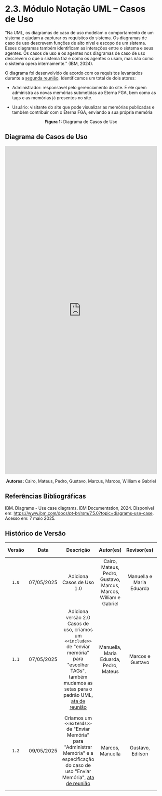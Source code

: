 # 2.3. Módulo Notação UML – Casos de Uso

"Na UML, os diagramas de caso de uso modelam o comportamento de um sistema e ajudam a capturar os requisitos do sistema.
Os diagramas de caso de uso descrevem funções de alto nível e escopo de um sistema. Esses diagramas também identificam as interações entre o sistema e seus agentes. Os casos de uso e os agentes nos diagramas de caso de uso descrevem o que o sistema faz e como os agentes o usam, mas não como o sistema opera internamente." (IBM, 2024).

O diagrama foi desenvolvido de acordo com os requisitos levantados durante a [segunda reunião](../Atas/ata_reuniao2.md). Identificamos um total de dois atores:

* Administrador: responsável pelo gerenciamento do site. É ele quem administra as novas memórias submetidas ao Eterna FGA, bem como as tags e as memórias já presentes no site.

* Usuário: visitante do site que pode visualizar as memórias publicadas e também contribuir com o Eterna FGA, enviando a sua própria memória

<div style="text-align: center; margin-bottom: 10px;">
  <p><strong>Figura 1:</strong> Diagrama de Casos de Uso</p>
</div>

## Diagrama de Casos de Uso

<iframe frameborder="0" style="width:100%;height:1084px;" src="https://viewer.diagrams.net/?tags=%7B%7D&lightbox=1&highlight=0000ff&edit=_blank&layers=1&nav=1&title=Casos%20de%20uso.drawio&dark=auto#Uhttps%3A%2F%2Fdrive.google.com%2Fuc%3Fid%3D1Ixn-ewdOO1I9f7Rywr2uLHOI5wpmR3CL%26export%3Ddownload"></iframe>

<div style="text-align: center; margin-top: 10px;">
  <p><strong>Autores:</strong> Cairo, Mateus, Pedro, Gustavo, Marcus, Marcos, William e Gabriel</p>
</div>  


## Referências Bibliográficas

IBM. Diagrams - Use case diagrams. IBM Documentation, 2024. Disponível em: https://www.ibm.com/docs/pt-br/rsm/7.5.0?topic=diagrams-use-case. Acesso em: 7 maio 2025.

## Histórico de Versão

| Versão | Data | Descrição | Autor(es) | Revisor(es) | Comentário do Revisor |
| :-: | :-: | :-: | :-: | :-: | :-: |
| `1.0` | 07/05/2025  | Adiciona Casos de Uso 1.0 | Cairo, Mateus, Pedro, Gustavo, Marcus, Marcos, William e Gabriel | Manuella e Maria Eduarda | As setas devem ser abertas no UML |
| `1.1` | 07/05/2025 | Adiciona versão 2.0 Casos de uso, criamos um `<<include>>` de "enviar memória" para "escolher TAGs", também mudamos as setas para o padrão UML, [ata de reunião](../Atas/ata_reuniao7.md)  | Manuella, Maria Eduarda, Pedro, Mateus | Marcos e Gustavo | é realmente necessário o uso do `<<include>>` por conta de ser uma ação obrigatória, excelente! |
| `1.2` | 09/05/2025 | Criamos um `<<extends>>` de "Enviar Memória" para "Administrar Memória" e a especificação do caso de uso "Enviar Memória", [ata de reunião](../Atas/ata_reuniao8.md)  | Marcos, Manuella | Gustavo, Edilson | Mudamos o `<<extends>>` para "Visualizar memórias enviadas", pois entendemos que não era coerente deixar em "Administrar Memória" |